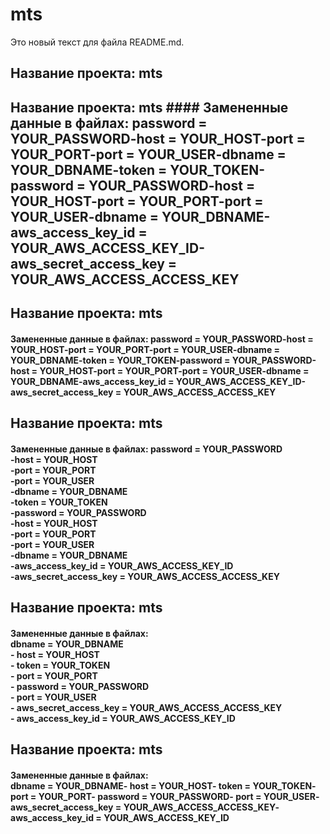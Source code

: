 # mts
Это новый текст для файла README.md.
 
## Название проекта: mts 
 
## Название проекта: mts  #### Замененные данные в файлах:  password = YOUR_PASSWORD-host = YOUR_HOST-port = YOUR_PORT-port = YOUR_USER-dbname = YOUR_DBNAME-token = YOUR_TOKEN-password = YOUR_PASSWORD-host = YOUR_HOST-port = YOUR_PORT-port = YOUR_USER-dbname = YOUR_DBNAME-aws_access_key_id = YOUR_AWS_ACCESS_KEY_ID-aws_secret_access_key = YOUR_AWS_ACCESS_ACCESS_KEY 
 
## Название проекта: mts  
#### Замененные данные в файлах:  password = YOUR_PASSWORD-host = YOUR_HOST-port = YOUR_PORT-port = YOUR_USER-dbname = YOUR_DBNAME-token = YOUR_TOKEN-password = YOUR_PASSWORD-host = YOUR_HOST-port = YOUR_PORT-port = YOUR_USER-dbname = YOUR_DBNAME-aws_access_key_id = YOUR_AWS_ACCESS_KEY_ID-aws_secret_access_key = YOUR_AWS_ACCESS_ACCESS_KEY 
 
## Название проекта: mts  
#### Замененные данные в файлах:  password = YOUR_PASSWORD<br />-host = YOUR_HOST<br />-port = YOUR_PORT<br />-port = YOUR_USER<br />-dbname = YOUR_DBNAME<br />-token = YOUR_TOKEN<br />-password = YOUR_PASSWORD<br />-host = YOUR_HOST<br />-port = YOUR_PORT<br />-port = YOUR_USER<br />-dbname = YOUR_DBNAME<br />-aws_access_key_id = YOUR_AWS_ACCESS_KEY_ID<br />-aws_secret_access_key = YOUR_AWS_ACCESS_ACCESS_KEY 
 
## Название проекта: mts  
#### Замененные данные в файлах: <br /> dbname = YOUR_DBNAME<br />- host = YOUR_HOST<br />- token = YOUR_TOKEN<br />- port = YOUR_PORT<br />- password = YOUR_PASSWORD<br />- port = YOUR_USER<br />- aws_secret_access_key = YOUR_AWS_ACCESS_ACCESS_KEY<br />- aws_access_key_id = YOUR_AWS_ACCESS_KEY_ID 
 
## Название проекта: mts  
#### Замененные данные в файлах: <br /> dbname = YOUR_DBNAME- host = YOUR_HOST- token = YOUR_TOKEN- port = YOUR_PORT- password = YOUR_PASSWORD- port = YOUR_USER- aws_secret_access_key = YOUR_AWS_ACCESS_ACCESS_KEY- aws_access_key_id = YOUR_AWS_ACCESS_KEY_ID 